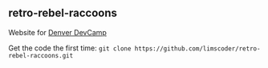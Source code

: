 retro-rebel-raccoons
--------------------

Website for [Denver DevCamp](https://teens.denverlibrary.org/devcamp)

Get the code the first time: `git clone https://github.com/limscoder/retro-rebel-raccoons.git`
